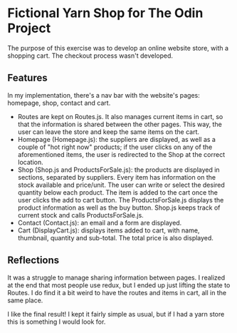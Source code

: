 # Fictional Yarn Shop for The Odin Project

The purpose of this exercise was to develop an online website store, with a shopping cart. The checkout process wasn't developed.

## Features

In my implementation, there's a nav bar with the website's pages: homepage, shop, contact and cart.

- Routes are kept on Routes.js. It also manages current items in cart, so that the information is shared between the other pages. This way, the user can leave the store and keep the same items on the cart.
- Homepage (Homepage.js): the suppliers are displayed, as well as a couple of "hot right now" products; if the user clicks on any of the aforementioned items, the user is redirected to the Shop at the correct location.
- Shop (Shop.js and ProductsForSale.js): the products are displayed in sections, separated by suppliers. Every item has information on the stock available and price/unit. The user can write or select the desired quantity below each product. The item is added to the cart once the user clicks the add to cart button. The ProductsForSale.js displays the product information as well as the buy button. Shop.js keeps track of current stock and calls ProductsForSale.js.
- Contact (Contact.js): an email and a form are displayed.
- Cart (DisplayCart.js): displays items added to cart, with name, thumbnail, quantity and sub-total. The total price is also displayed.

## Reflections

It was a struggle to manage sharing information between pages. I realized at the end that most people use redux, but I ended up just lifting the state to Routes. I do find it a bit weird to have the routes and items in cart, all in the same place.

I like the final result! I kept it fairly simple as usual, but if I had a yarn store this is something I would look for.
